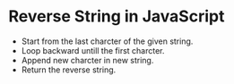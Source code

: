 # Reverse String in JavaScript

- Start from the last charcter of the given string.
- Loop backward untill the first charcter.
- Append new charcter in new string.
- Return the reverse string.
